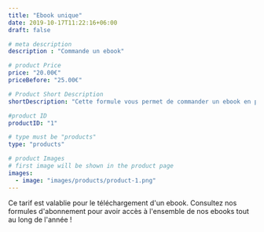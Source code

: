 ```yaml
---
title: "Ebook unique"
date: 2019-10-17T11:22:16+06:00
draft: false

# meta description
description : "Commande un ebook"

# product Price
price: "20.00€"
priceBefore: "25.00€"

# Product Short Description
shortDescription: "Cette formule vous permet de commander un ebook en particulier"

#product ID
productID: "1"

# type must be "products"
type: "products"

# product Images
# first image will be shown in the product page
images:
  - image: "images/products/product-1.png"
---
```


Ce tarif est valablie pour le téléchargement d'un ebook. Consultez nos formules d'abonnement pour avoir accès à l'ensemble de nos ebooks tout au long de l'année !